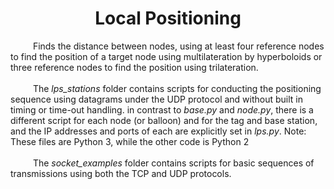 <h1 align = "center"> Local Positioning </h1>
&emsp; &emsp; Finds the distance between nodes, using at least four reference nodes to find 
the position of a target node using multilateration by hyperboloids or three 
reference nodes to find the position using trilateration.
<br>
<br>
&emsp; &emsp; The <i>lps_stations</i> folder contains scripts for conducting the positioning sequence
using datagrams under the UDP protocol and without built in timing or time-out handling. 
in contrast to <i>base.py</i> and <i> node.py</i>, there is a different script for each
node (or balloon) and for the tag and base station, and the IP addresses and ports of each 
are explicitly set in <i>lps.py</i>. 
Note: These files are Python 3, while the other code is Python 2
<br>
<br>
&emsp; &emsp; The <i>socket_examples</i> folder contains scripts for basic sequences of 
transmissions using both the TCP and UDP protocols. 


